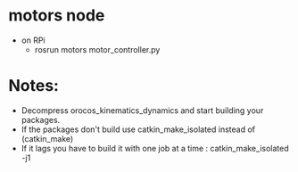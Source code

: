 # motors node
- on RPi
  - rosrun motors motor_controller.py
# Notes:
- Decompress orocos_kinematics_dynamics and start building your packages.
- If the packages don't build use catkin_make_isolated instead of (catkin_make)
- If it lags you have to build it with one job at a time : catkin_make_isolated -j1
